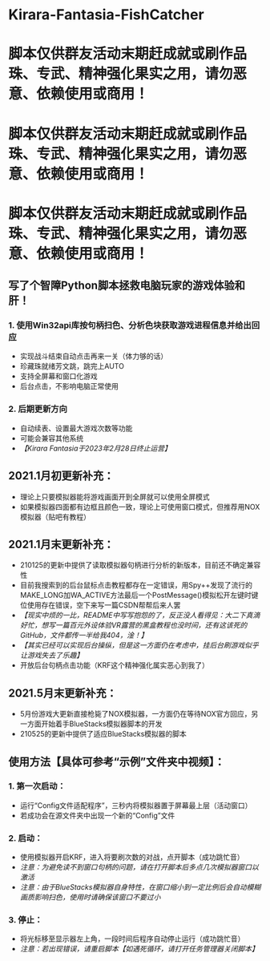 # Kirara-Fantasia-FishCatcher

# 脚本仅供群友活动末期赶成就或刷作品珠、专武、精神强化果实之用，请勿恶意、依赖使用或商用！
# 脚本仅供群友活动末期赶成就或刷作品珠、专武、精神强化果实之用，请勿恶意、依赖使用或商用！
# 脚本仅供群友活动末期赶成就或刷作品珠、专武、精神强化果实之用，请勿恶意、依赖使用或商用！

## 写了个智障Python脚本拯救电脑玩家的游戏体验和肝！
### 1. 使用Win32api库按句柄扫色、分析色块获取游戏进程信息并给出回应
* 实现战斗结束自动点击再来一关（体力够的话）
* 珍藏珠就绪芳文跳，跳完上AUTO
* 支持全屏幕和窗口化游戏
* 后台点击，不影响电脑正常使用
###	2. 后期更新方向
* 自动续表、设置最大游戏次数等功能
* 可能会兼容其他系统
* *【Kirara Fantasia于2023年2月28日终止运营】*


## 2021.1月初更新补充：
* 理论上只要模拟器能将游戏画面开到全屏就可以使用全屏模式
* 如果模拟器四面都有边框且颜色一致，理论上可使用窗口模式，但推荐用NOX模拟器（贴吧有教程）
## 2021.1月末更新补充：
* 210125的更新中提供了读取模拟器句柄进行分析的新版本，目前还不确定兼容性
* 目前我搜索到的后台鼠标点击教程都存在一定错误，用Spy++发现了流行的MAKE_LONG加WA_ACTIVE方法最后一个PostMessage()模拟松开左键时键位使用存在错误，空下来写一篇CSDN帮帮后来人罢
* *【现实中烦的一比，README中写写抱怨的了，反正没人看得见：大二下真滴好忙，想写一篇百元外设体验VR露营的黑盒教程也没时间，还有这该死的GitHub，文件都传一半给我404，淦！】*
* *【其实已经可以实现后台操纵，但是这一方面仍在考虑中，挂后台刷游戏似乎让游戏失去了乐趣】*
* 开放后台句柄点击功能（KRF这个精神强化属实恶心到我了）
## 2021.5月末更新补充：
* 5月份游戏大更新直接枪毙了NOX模拟器，一方面仍在等待NOX官方回应，另一方面开始着手BlueStacks模拟器脚本的开发
* 210525的更新中提供了适应BlueStacks模拟器的脚本

## 使用方法【具体可参考“示例”文件夹中视频】：
### 1. 第一次启动：
* 运行“Config文件适配程序”，三秒内将模拟器置于屏幕最上层（活动窗口）
* 若成功会在源文件夹中出现一个新的“Config”文件
### 2. 启动：
* 使用模拟器开启KRF，进入将要刷次数的对战，点开脚本（成功跳忙音）
* *注意：为避免读不到窗口句柄的问题，请在打开脚本后多点几次模拟器窗口以激活*
* *注意：由于BlueStacks模拟器自身特性，在窗口缩小到一定比例后会自动模糊画质影响扫色，使用时请确保该窗口不要过小*
### 3. 停止：
* 将光标移至显示器左上角，一段时间后程序自动停止运行（成功跳忙音）
* *注意：若出现错误，请重启脚本【如遇死循环，请打开任务管理器关闭脚本】*
